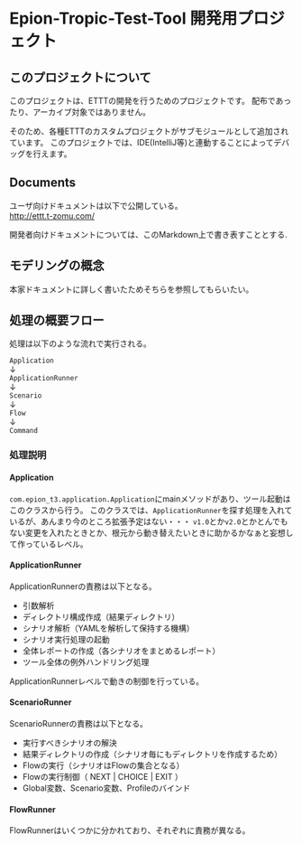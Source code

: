 # Epion-Tropic-Test-Tool 開発用プロジェクト

## このプロジェクトについて
このプロジェクトは、ETTTの開発を行うためのプロジェクトです。
配布であったり、アーカイブ対象ではありません。

そのため、各種ETTTのカスタムプロジェクトがサブモジュールとして追加されています。
このプロジェクトでは、IDE(IntelliJ等)と連動することによってデバッグを行えます。

## Documents
ユーザ向けドキュメントは以下で公開している。  
http://ettt.t-zomu.com/  
  
開発者向けドキュメントについては、このMarkdown上で書き表すこととする.

## モデリングの概念

本家ドキュメントに詳しく書いたためそちらを参照してもらいたい。


## 処理の概要フロー

処理は以下のような流れで実行される。

`Application`  
↓  
`ApplicationRunner`  
↓  
`Scenario`  
↓  
`Flow`  
↓  
`Command`  


### 処理説明

#### Application
`com.epion_t3.application.Application`にmainメソッドがあり、ツール起動はこのクラスから行う。
このクラスでは、`ApplicationRunner`を探す処理を入れているが、あんまり今のところ拡張予定はない・・・
`v1.0`とか`v2.0`とかとんでもない変更を入れたときとか、根元から動き替えたいときに助かるかなぁと妄想して作っているレベル。

#### ApplicationRunner

ApplicationRunnerの責務は以下となる。

- 引数解析
- ディレクトリ構成作成（結果ディレクトリ）
- シナリオ解析（YAMLを解析して保持する機構）
- シナリオ実行処理の起動
- 全体レポートの作成（各シナリオをまとめるレポート）
- ツール全体の例外ハンドリング処理

ApplicationRunnerレベルで動きの制御を行っている。  

#### ScenarioRunner

ScenarioRunnerの責務は以下となる。

- 実行すべきシナリオの解決
- 結果ディレクトリの作成（シナリオ毎にもディレクトリを作成するため）
- Flowの実行（シナリオはFlowの集合となる）
- Flowの実行制御（ NEXT | CHOICE | EXIT ）
- Global変数、Scenario変数、Profileのバインド

#### FlowRunner

FlowRunnerはいくつかに分かれており、それぞれに責務が異なる。


